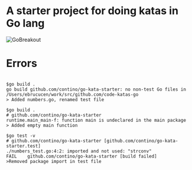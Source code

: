 # A starter project for doing katas in Go lang


![GoBreakout](https://github.com/ebrucucen/code-katas-go/workflows/GoBreakout/badge.svg?branch=breakoutroom1)


# Errors

```

$go build .
go build github.com/contino/go-kata-starter: no non-test Go files in /Users/ebrucucen/work/src/github.com/code-katas-go
> Added numbers.go, renamed test file

$go build .
# github.com/contino/go-kata-starter
runtime.main_main·f: function main is undeclared in the main package
> Added empty main function

$go test -v
# github.com/contino/go-kata-starter [github.com/contino/go-kata-starter.test]
./numbers_test.go:4:2: imported and not used: "strconv"
FAIL    github.com/contino/go-kata-starter [build failed]
>Removed package import in test file
```